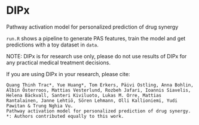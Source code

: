 # DIPx 

Pathway activation model for personalized prediction of drug synergy

`run.R` shows a pipeline to generate PAS features, train the model and get predictions with a toy dataset in `data`.

NOTE: DIPx is for research use only, please do not use results of DIPx for any practical medical treatment decisions.

If you are using DIPx in your research, please cite:

```
Quang Thinh Trac*, Yue Huang*, Tom Erkers, Päivi Östling, Anna Bohlin, Albin Österroos, Mattias Vesterlund, Rozbeh Jafari, Ioannis Siavelis, Helena Bäckvall, Santeri Kiviluoto, Lukas M. Orre, Mattias Rantalainen, Janne Lehtiö, Sören Lehmann, Olli Kallioniemi, Yudi Pawitan & Trung Nghia Vu. 
Pathway activation model for personalized prediction of drug synergy.
*: Authors contributed equally to this work.
```

